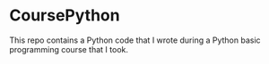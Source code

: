 # CoursePython
This repo contains a Python code that I wrote during a Python basic programming course that I took.
